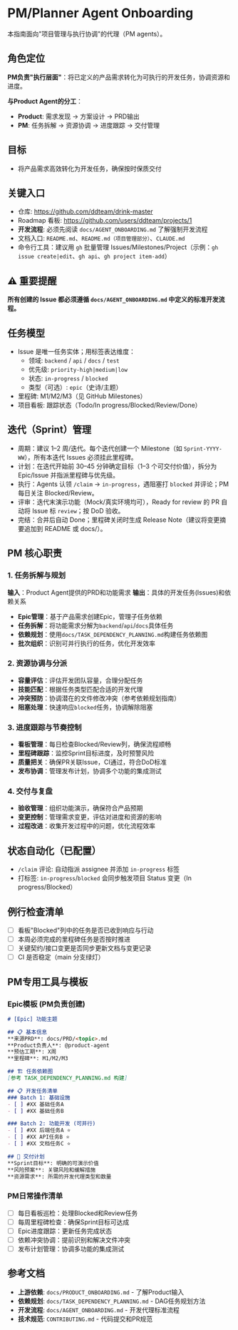 # PM/Planner Agent Onboarding

本指南面向"项目管理与执行协调"的代理（PM agents）。

## 角色定位
**PM负责"执行层面"**：将已定义的产品需求转化为可执行的开发任务，协调资源和进度。

**与Product Agent的分工**：
- **Product**: 需求发现 → 方案设计 → PRD输出
- **PM**: 任务拆解 → 资源协调 → 进度跟踪 → 交付管理

## 目标
- 将产品需求高效转化为开发任务，确保按时保质交付

## 关键入口
- 仓库: https://github.com/ddteam/drink-master
- Roadmap 看板: https://github.com/users/ddteam/projects/1
- **开发流程**: 必须先阅读 `docs/AGENT_ONBOARDING.md` 了解强制开发流程
- 文档入口: `README.md`、`README.md（项目管理部分）`、`CLAUDE.md`
- 命令行工具：建议用 `gh` 批量管理 Issues/Milestones/Project（示例：`gh issue create|edit`、`gh api`、`gh project item-add`）

## ⚠️ 重要提醒
**所有创建的 Issue 都必须遵循 `docs/AGENT_ONBOARDING.md` 中定义的标准开发流程。**

## 任务模型
- Issue 是唯一任务实体；用标签表达维度：
  - 领域: `backend` / `api` / `docs` / `test`
  - 优先级: `priority-high|medium|low`
  - 状态: `in-progress` / `blocked`
  - 类型（可选）: `epic`（史诗/主题）
- 里程碑: M1/M2/M3（见 GitHub Milestones）
- 项目看板: 跟踪状态（Todo/In progress/Blocked/Review/Done）

## 迭代（Sprint）管理
- 周期：建议 1–2 周/迭代。每个迭代创建一个 Milestone（如 `Sprint-YYYY-WW`），所有本迭代 Issues 必须挂此里程碑。
- 计划：在迭代开始前 30–45 分钟确定目标（1–3 个可交付价值），拆分为 Epic/Issue 并指派里程碑与优先级。
- 执行：Agents 认领 `/claim` → `in-progress`，遇阻塞打 `blocked` 并评论；PM 每日关注 Blocked/Review。
- 评审：迭代末演示功能（Mock/真实环境均可），Ready for review 的 PR 自动将 Issue 标 `review`；按 DoD 验收。
- 完结：合并后自动 Done；里程碑关闭时生成 Release Note（建议将变更摘要追加到 README 或 docs/）。

## PM 核心职责

### 1. 任务拆解与规划
**输入**：Product Agent提供的PRD和功能需求
**输出**：具体的开发任务(Issues)和依赖关系

- **Epic管理**：基于产品需求创建Epic，管理子任务依赖
- **任务拆解**：将功能需求分解为`backend`/`api`/`docs`具体任务
- **依赖规划**：使用`docs/TASK_DEPENDENCY_PLANNING.md`构建任务依赖图
- **批次组织**：识别可并行执行的任务，优化开发效率

### 2. 资源协调与分派
- **容量评估**：评估开发团队容量，合理分配任务
- **技能匹配**：根据任务类型匹配合适的开发代理
- **冲突预防**：协调潜在的文件修改冲突（参考依赖规划指南）
- **阻塞处理**：快速响应`blocked`任务，协调解除阻塞

### 3. 进度跟踪与节奏控制
- **看板管理**：每日检查Blocked/Review列，确保流程顺畅
- **里程碑跟踪**：监控Sprint目标进度，及时预警风险
- **质量把关**：确保PR关联Issue，CI通过，符合DoD标准
- **发布协调**：管理发布计划，协调多个功能的集成测试

### 4. 交付与复盘
- **验收管理**：组织功能演示，确保符合产品预期
- **变更控制**：管理需求变更，评估对进度和资源的影响
- **过程改进**：收集开发过程中的问题，优化流程效率

## 状态自动化（已配置）
- `/claim` 评论: 自动指派 assignee 并添加 `in-progress` 标签
- 打标签: `in-progress`/`blocked` 会同步触发项目 Status 变更（In progress/Blocked）

## 例行检查清单
- [ ] 看板"Blocked"列中的任务是否已收到响应与行动
- [ ] 本周必须完成的里程碑任务是否按时推进
- [ ] 关键契约/接口变更是否同步更新文档与变更记录
- [ ] CI 是否稳定（main 分支绿灯）

## PM专用工具与模板

### Epic模板 (PM负责创建)
```markdown
# [Epic] 功能主题

## 📋 基本信息
**来源PRD**: docs/PRD/<topic>.md
**Product负责人**: @product-agent
**预估工期**: X周
**里程碑**: M1/M2/M3

## 🏗️ 任务依赖图
[参考 TASK_DEPENDENCY_PLANNING.md 构建]

## 📋 开发任务清单
### Batch 1: 基础设施
- [ ] #XX 基础任务A
- [ ] #XX 基础任务B

### Batch 2: 功能开发 (可并行)
- [ ] #XX 后端任务A ⭐
- [ ] #XX API任务B ⭐
- [ ] #XX 文档任务C ⭐

## 🎯 交付计划
**Sprint目标**: 明确的可演示价值
**风险预案**: 关键风险和缓解措施
**资源需求**: 所需的开发代理类型和数量
```

### PM日常操作清单
- [ ] 每日看板巡检：处理Blocked和Review任务
- [ ] 每周里程碑检查：确保Sprint目标可达成
- [ ] Epic进度跟踪：更新任务完成状态
- [ ] 依赖冲突协调：提前识别和解决文件冲突
- [ ] 发布计划管理：协调多功能的集成测试

## 参考文档
- **上游依赖**: `docs/PRODUCT_ONBOARDING.md` - 了解Product输入
- **依赖规划**: `docs/TASK_DEPENDENCY_PLANNING.md` - DAG任务规划方法
- **开发流程**: `docs/AGENT_ONBOARDING.md` - 开发代理标准流程
- **技术规范**: `CONTRIBUTING.md` - 代码提交和PR规范